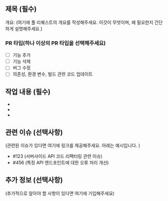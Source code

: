 ## 제목 (필수)

개요:
(여기에 풀 리퀘스트의 개요를 작성해주세요. 이것이 무엇이며, 왜 필요한지 간단하게 설명해주세요.)

### PR 타입(하나 이상의 PR 타입을 선택해주세요)
- [ ] 기능 추가
- [ ] 기능 삭제
- [ ] 버그 수정
- [ ] 의존성, 환경 변수, 빌드 관련 코드 업데이트

## 작업 내용 (필수)
-
-
-

## 관련 이슈 (선택사항)
(관련된 이슈가 있다면 여기에 링크를 제공해주세요. 아래는 예시입니다. )
- #123 (서버사이드 API 코드 리팩터링 관련 이슈)
- #456 (특정 API 엔드포인트에 대한 오류 처리 개선)

## 추가 정보 (선택사항)
(추가적으로 알아야 할 사항이 있다면 여기에 기입해주세요)
